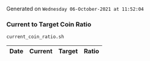 Generated on `Wednesday 06-October-2021 at 11:52:04`

### Current to Target Coin Ratio
`current_coin_ratio.sh`

Date|Current|Target|Ratio
---|---|---|---
